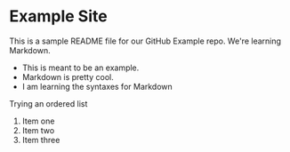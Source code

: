 # Example Site

This is a sample README file for our GitHub Example repo. We're learning Markdown.

* This is meant to be an example.
* Markdown is pretty cool.
* I am learning the syntaxes for Markdown

Trying an ordered list
1. Item one
2. Item two
3. Item three